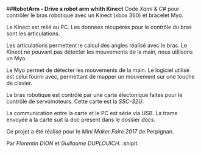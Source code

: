 ##**RobotArm - Drive a robot arm whith Kinect**
Code *Xaml* & *C#* pour contrôler le bras robotique avec un Kinect (xbox 360) et bracelet Myo.


Le Kinect est relié au PC. Les données récupérés pour le contrôle du bras sont les articulations.

Les articulations permettent le calcul des angles réalisé avec le bras. Le Kinect ne pouvant pas détecter les mouvements de la main, nous utilisons un Myo.

Le Myo permet de détecter les mouvements de la main. Le logiciel utilisé est celui fourni avec, permettant de mapper un mouvement sur une touche de clavier.

Le bras robotique est contrôlé par une carte électonique faites pour le contrôle de servomoteurs. Cette carte est la *SSC-32U*.

La communication entre la carte et le PC est série via USB. La trame envoyée à la carte suit la doc présent dans le dossier _docs_.


Ce projet a été réalisé pour le _Mini Maker Faire 2017_ de Perpignan.

Par _Florentin DION_ et _Guillaume DUPLOUICH_. :shipit: